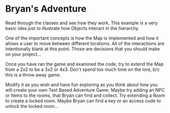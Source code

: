 # Bryan's Adventure
Read through the classes and see how they work. This example is a very basic idea just to illustrate how Objects interact in the hierarchy.

One of the important concepts is how the Map is implemented and how it allows a user to move between different locations. All of the interactions are intentionally blank at this point. Those are decisions that you should make on your project...

Once you have ran the game and examined the code, try to extend the Map from a 2x2 to be a 3x2 or 4x3. Don't spend too much time on the lore, b/c this is a throw away game.

Modify it as you wish and have fun exploring as you think about how you will create your own Text Based Adventure Game. Maybe try adding an NPC or Items to the rooms, that Bryan can find and collect. Try extending a Room to create a locked room. Maybe Bryan can find a key or an access code to unlock the locked room...


